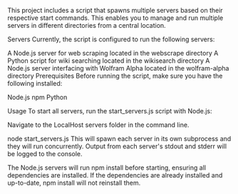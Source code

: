 This project includes a script that spawns multiple servers based on their respective start commands. This enables you to manage and run multiple servers in different directories from a central location.

Servers
Currently, the script is configured to run the following servers:

A Node.js server for web scraping located in the webscrape directory
A Python script for wiki searching located in the wikisearch directory
A Node.js server interfacing with Wolfram Alpha located in the wolfram-alpha directory
Prerequisites
Before running the script, make sure you have the following installed:

Node.js
npm
Python

Usage
To start all servers, run the start_servers.js script with Node.js:

Navigate to the LocalHost servers folder in the command line.

node start_servers.js
This will spawn each server in its own subprocess and they will run concurrently. Output from each server's stdout and stderr will be logged to the console.

The Node.js servers will run npm install before starting, ensuring all dependencies are installed. If the dependencies are already installed and up-to-date, npm install will not reinstall them.
